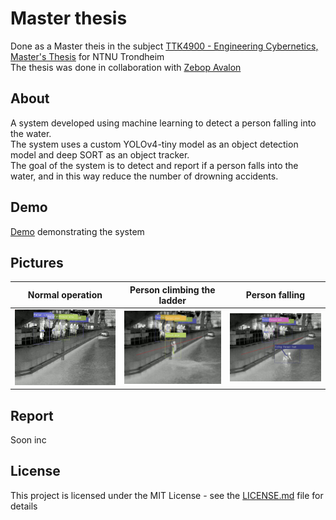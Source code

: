 # Master thesis
Done as a Master theis in the subject [TTK4900 - Engineering Cybernetics, Master's Thesis](https://www.ntnu.edu/studies/courses/TTK4900#tab=omEmnet) for NTNU Trondheim  
The thesis was done in collaboration with [Zebop Avalon](https://www.zebopavalon.com/pilot)

## About
A system developed using machine learning to detect a person falling into the water.  
The system uses a custom YOLOv4-tiny model as an object detection model and deep SORT as an object tracker.  
The goal of the system is to detect and report if a person falls into the water, and in this way reduce the number of drowning accidents. 

## Demo
[Demo](https://youtu.be/JNwC5vngN5Q) demonstrating the system

## Pictures
Normal operation | Person climbing the ladder | Person falling |
:-------------------------:|:-------------------------:|:-------------------------:
![](pictures/normal.png) | ![](pictures/personSlow.png)  | ![](pictures/fall.png)

## Report
Soon inc

## License
This project is licensed under the MIT License - see the [LICENSE.md](https://github.com/dr0nn1/masterThesis/blob/main/LICENSE) file for details
